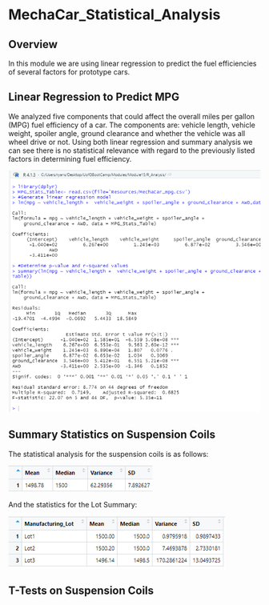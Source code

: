 # MechaCar_Statistical_Analysis
## Overview
In this module we are using linear regression to predict the fuel efficiencies of several factors for prototype cars. 
## Linear Regression to Predict MPG
We analyzed five components that could affect the overall miles per gallon (MPG) fuel efficiency of a car. The components are: vehicle length, vehicle weight, spoiler angle, ground clearance and whether the vehicle was all wheel drive or not. 
Using both linear regression and summary analysis we can see there is no statistical relevance with regard to the previously listed factors in determining fuel efficiency. 

![](https://github.com/ryanstaudhammer/MechaCar_Statistical_Analysis/blob/main/Images/MPG.png)

## Summary Statistics on Suspension Coils
The statistical analysis for the suspension coils is as follows:

![](https://github.com/ryanstaudhammer/MechaCar_Statistical_Analysis/blob/main/Images/PSI_Summary.png)

And the statistics for the Lot Summary:

![](https://github.com/ryanstaudhammer/MechaCar_Statistical_Analysis/blob/main/Images/Lot_Summary.png)

## T-Tests on Suspension Coils




